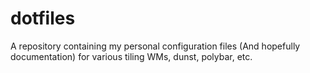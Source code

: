 # dotfiles
A repository containing my personal configuration files (And hopefully documentation) for various tiling WMs, dunst, polybar, etc.
